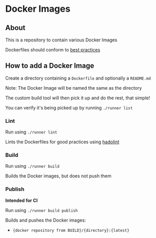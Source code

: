 # Docker Images

## About

This is a repository to contain various Docker Images

Dockerfiles should conform to [best practices](https://docs.docker.com/develop/develop-images/dockerfile_best-practices/)

## How to add a Docker Image

Create a directory containing a `Dockerfile` and optionally a `README.md`

Note: The Docker Image will be named the same as the directory

The custom build tool will then pick it up and do the rest, that simple!

You can verify it's being picked up by running `./runner list`

### Lint

Run using `./runner lint`

Lints the Dockerfiles for good practices using [hadolint](https://github.com/hadolint/hadolint)

### Build

Run using `./runner build`

Builds the Docker images, but does not push them

### Publish

__Intended for CI__

Run using `./runner build publish`

Builds and pushes the Docker images:
- `{docker repository from BUILD}/{directory}:{latest}`
